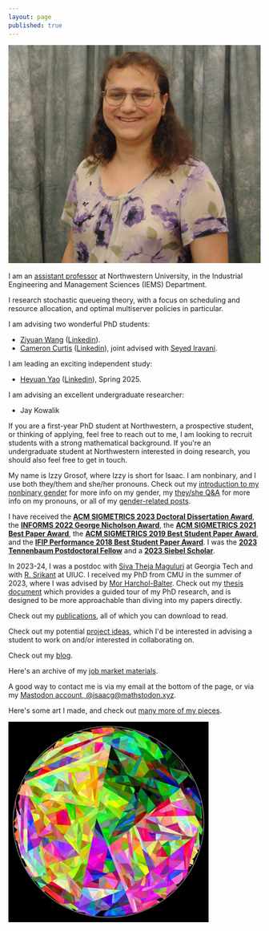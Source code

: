 ```yaml
---
layout: page
published: true
---
```


![Izzy Grosof's portrait - A nonbinary person with their head and shoulders visible, wearing a white scoop-necked top with large purple flowers.](/assets/website-photo.jpg)

I am an [assistant professor](https://www.mccormick.northwestern.edu/research-faculty/directory/profiles/grosof-isaac.html) at Northwestern University, in the Industrial Engineering and Management Sciences (IEMS) Department.

I research stochastic queueing theory, with a focus on scheduling and resource allocation,
and optimal multiserver policies in particular.

I am advising two wonderful PhD students:

* [Ziyuan Wang](https://www.mccormick.northwestern.edu/industrial/people/graduate-students/#ziyuan-wang)
([Linkedin](https://www.linkedin.com/in/ziyuan-wang-826178238)).
* [Cameron Curtis](https://www.mccormick.northwestern.edu/industrial/people/graduate-students/#cameron-curtis)
([Linkedin](https://www.linkedin.com/in/cameron-curtis-238071197)),
joint advised with
[Seyed Iravani](http://users.iems.northwestern.edu/~iravani/).

I am leading an exciting independent study:

* [Heyuan Yao](https://www.mccormick.northwestern.edu/industrial/people/graduate-students/#heyuan-yao)
([Linkedin](https://www.linkedin.com/in/heyuan-yao-96695b208)), Spring 2025.

I am advising an excellent undergraduate researcher:

* Jay Kowalik

If you are a first-year PhD student at Northwestern, a prospective student, or thinking of applying,
feel free to reach out to me, I am looking to recruit students with a strong mathematical background.
If you're an undergraduate student at Northwestern interested in doing research,
you should also feel free to get in touch.

My name is Izzy Grosof, where Izzy is short for Isaac. I am nonbinary, and I use both they/them and she/her pronouns.
Check out my [introduction to my nonbinary gender](/2023/07/06/my-gender) for more info on my gender,
my [they/she Q&A](/2024/01/19/they-she) for more info on my pronouns,
or all of my [gender-related posts](gender).

I have received the [**ACM SIGMETRICS 2023 Doctoral Dissertation Award**](https://sigmetrics.org/dissertationaward-2023.shtml),
the [**INFORMS 2022 George Nicholson Award**](publications/#the-gittins-policy-is-nearly-optimal-in-the-mgk-under-extremely-general-conditions),
the [**ACM SIGMETRICS 2021 Best Paper Award**](publications/#nudge-stochastically-improving-upon-fcfs),
the [**ACM SIGMETRICS 2019 Best Student Paper Award**](publications/#load-balancing-guardrails),
and the [**IFIP Performance 2018 Best Student Paper Award**](publications/#srpt-for-multiserver-systems).
I was the [**2023 Tennenbaum Postdoctoral Fellow**](https://www.isye.gatech.edu/research/isye-postdoctoral-fellowship-program) and a [**2023 Siebel Scholar**](https://www.businesswire.com/news/home/20220922005006/en/Siebel-Scholars-Foundation-Announces-Class-of-2023).

In 2023-24, I was a postdoc with [Siva Theja Maguluri](https://sites.google.com/site/sivatheja/)
at Georgia Tech
and with [R. Srikant](https://sites.google.com/a/illinois.edu/srikant/)
at UIUC.
I received my PhD from CMU in the summer of 2023, where I was advised by [Mor Harchol-Balter](https://www.cs.cmu.edu/~harchol/).
Check out my [thesis document](/assets/isaac-thesis.pdf)
which provides a guided tour of my PhD research,
and is designed to be more approachable than diving into my papers directly.

Check out my [publications](publications), all of which you can download to read.

Check out my potential [project ideas](project-ideas),
which I'd be interested in advising a student to work on and/or interested in collaborating on.

Check out my [blog](blog).

Here's an archive of my [job market materials](job-market).

A good way to contact me is via my email at the bottom of the page, or via my
<a rel="me" href="https://mathstodon.xyz/@isaacg">Mastodon account, @isaacg@mathstodon.xyz</a>.

Here's some art I made, and check out [many more of my pieces](2018/12/06/programmatically-generated-artwork.html).

<img src="/assets/art/broken-glass.svg" alt="Art" width="400"/>
